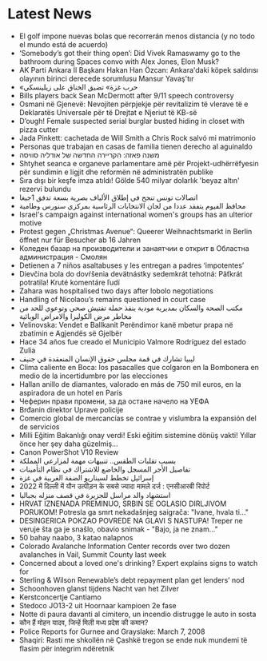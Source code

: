 # Latest News
-  El golf impone nuevas bolas que recorrerán menos distancia (y no todo el mundo está de acuerdo)
-  ‘Somebody’s got their thing open’: Did Vivek Ramaswamy go to the bathroom during Spaces convo with Alex Jones, Elon Musk?
-  AK Parti Ankara İl Başkanı Hakan Han Özcan: Ankara'daki köpek saldırısı olayının birinci derecede sorumlusu Mansur Yavaş'tır
-  «حرب غزة» تضيق الخناق على زيلينسكي
-  Bills players back Sean McDermott after 9/11 speech controversy
-  Osmani në Gjenevë: Nevojiten përpjekje për revitalizim të vlerave të e Deklaratës Universale për të Drejtat e Njeriut të KB-së
-  D’ough! Female suspected serial burglar busted hiding in closet with pizza cutter
-  Jada Pinkett: cachetada de Will Smith a Chris Rock salvó mi matrimonio
-  Personas que trabajan en casas de familia tienen derecho al aguinaldo
-  משנה פאזה: הקריירה החדשה של אודליה סוויסה
-  Shtyhet seanca e organeve parlamentare amë për Projekt-udhërrëfyesin për sundimin e ligjit dhe reformën në administratën publike
-  Sıra dışı bir keşfe imza atıldı! Gölde 540 milyar dolarlık 'beyaz altın' rezervi bulundu
-  اتصالات تونس تنجح في إطلاق الألياف بصرية بسعة تدفق 1جيغا
-  محافظ الفيوم يتفقد عددا من لجان الانتخابات الرئاسية بمركزي سنورس وطامية
-  Israel's campaign against international women's groups has an ulterior motive
-  Protest gegen „Christmas Avenue“: Queerer Weihnachtsmarkt in Berlin öffnet nur für Besucher ab 16 Jahren
-  Коледен базар на производители и занаятчии е открит в Областна администрация - Смолян
-  Detienen a 7 niños asaltabuses y les entregan a padres ‘impotentes’
-  Dievčina bola do dovŕšenia devätnástky sedemkrát tehotná: Päťkrát potratila! Kruté komentáre ľudí
-  Zahara was hospitalised two days after lobolo negotiations
-  Handling of Nicolaou’s remains questioned in court case
-  مكتب الصحة والسكان بمديرية مودية ينفذ حملة تفتيش صحي وتوعوي للحد من مخاطر مرض الكوليرا والامراض الوبائية
-  Velinovska: Vendet e Ballkanit Perëndimor kanë mbetur prapa në zbatimin e Agjendës së Gjelbër
-  Hace 34 años fue creado el Municipio Valmore Rodríguez del estado Zulia
-  ليبيا تشارك في قمة مجلس حقوق الإنسان المنعقدة في جنيف
-  Clima caliente en Boca: los pasacalles que colgaron en la Bombonera en medio de la incertidumbre por las elecciones
-  Hallan anillo de diamantes, valorado en más de 750 mil euros, en la aspiradora de un hotel en París
-  Чеферин прави промени, за да остане начело на УЕФА
-  Brđanin direktor Uprave policije
-  Comercio global de mercancías se contrae y vislumbra la expansión del de servicios
-  Milli Eğitim Bakanlığı onay verdi! Eski eğitim sistemine dönüş vakti! Yıllar önce her şey daha güzelmiş…
-  Canon PowerShot V10 Review
-  بسبب تقلبات الطقس.. تنبيهات مهمة لمزارعي المملكة
-  تفاصيل الأجر المسجل والخاضع للاشتراك في نظام التأمينات
-  إسرائيل تخطط لسيناريو الضفة الغربية في غزة
-  2022 में दिल्ली में यौन उत्पीड़न के सबसे ज्‍यादा मामले दर्ज : एनसीआरबी रिपोर्ट
-  استشهاد والد مراسل للجزيرة في قصف منزله بجباليا
-  HRVAT IZNENADA PREMINUO, SRBIN SE OGLASIO DIRLJIVOM PORUKOM! Potresla ga smrt nekadašnjeg saigrača: "Ivane, hvala ti..."
-  DESINGERICA POKZAO POVREDE NA GLAVI S NASTUPA! Treper ne veruje šta ga je snašlo, obavio snimak - "Bajo, ja ne znam..."
-  50 bahay naabo, 3 katao nalapnos
-  Colorado Avalanche Information Center records over two dozen avalanches in Vail, Summit County last week
-  Concerned about a loved one's drinking? Expert explains signs to watch for
-  Sterling & Wilson Renewable’s debt repayment plan get lenders’ nod
-  Schoonhoven glanst tijdens Nacht van het Zilver
-  Kerstconcertje Cantiamo
-  Stedoco JO13-2 uit Hoornaar kampioen 2e fase
-  Notte di paura davanti al cimitero, un incendio distrugge le auto in sosta
-  कौन हैं मोहन यादव, जिन्हें मिली मध्य प्रदेश की कमान?
-  Police Reports for Gurnee and Grayslake: March 7, 2008
-  Shaqiri: Rasti me shkollën në Çashkë tregon se ende nuk mundemi të flasim për integrim ndëretnik
